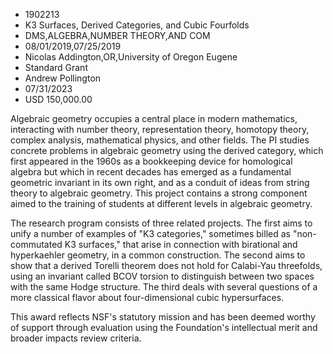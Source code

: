 
* 1902213
* K3 Surfaces, Derived Categories, and Cubic Fourfolds
* DMS,ALGEBRA,NUMBER THEORY,AND COM
* 08/01/2019,07/25/2019
* Nicolas Addington,OR,University of Oregon Eugene
* Standard Grant
* Andrew Pollington
* 07/31/2023
* USD 150,000.00

Algebraic geometry occupies a central place in modern mathematics, interacting
with number theory, representation theory, homotopy theory, complex analysis,
mathematical physics, and other fields. The PI studies concrete problems in
algebraic geometry using the derived category, which first appeared in the 1960s
as a bookkeeping device for homological algebra but which in recent decades has
emerged as a fundamental geometric invariant in its own right, and as a conduit
of ideas from string theory to algebraic geometry. This project contains a
strong component aimed to the training of students at different levels in
algebraic geometry.

The research program consists of three related projects. The first aims to unify
a number of examples of "K3 categories," sometimes billed as "non-commutated K3
surfaces," that arise in connection with birational and hyperkaehler geometry,
in a common construction. The second aims to show that a derived Torelli theorem
does not hold for Calabi-Yau threefolds, using an invariant called BCOV torsion
to distinguish between two spaces with the same Hodge structure. The third deals
with several questions of a more classical flavor about four-dimensional cubic
hypersurfaces.

This award reflects NSF's statutory mission and has been deemed worthy of
support through evaluation using the Foundation's intellectual merit and broader
impacts review criteria.
